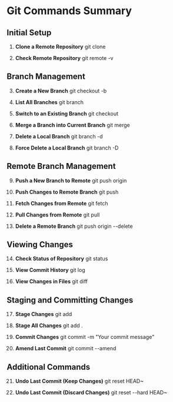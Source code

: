 # Git Commands Summary

## Initial Setup
1. **Clone a Remote Repository**
   git clone <repository-url>

2. **Check Remote Repository**
   git remote -v

## Branch Management
3. **Create a New Branch**
   git checkout -b <branch-name>

4. **List All Branches**
   git branch

5. **Switch to an Existing Branch**
   git checkout <branch-name>

6. **Merge a Branch into Current Branch**
   git merge <branch-name>

7. **Delete a Local Branch**
   git branch -d <branch-name>

8. **Force Delete a Local Branch**
   git branch -D <branch-name>

## Remote Branch Management
9. **Push a New Branch to Remote**
   git push origin <branch-name>

10. **Push Changes to Remote Branch**
    git push

11. **Fetch Changes from Remote**
    git fetch

12. **Pull Changes from Remote**
    git pull

13. **Delete a Remote Branch**
    git push origin --delete <branch-name>
## Viewing Changes

14. **Check Status of Repository**
    git status

15. **View Commit History**
    git log

16. **View Changes in Files**
    git diff
## Staging and Committing Changes

17. **Stage Changes**
    git add <file-name>

18. **Stage All Changes**
    git add .

19. **Commit Changes**
    git commit -m "Your commit message"

20. **Amend Last Commit**
    git commit --amend
## Additional Commands

21. **Undo Last Commit (Keep Changes)**
    git reset HEAD~

22. **Undo Last Commit (Discard Changes)**
    git reset --hard HEAD~